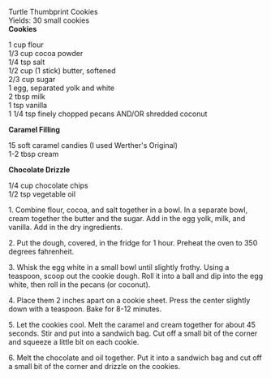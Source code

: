 
Turtle Thumbprint Cookies  
Yields: 30 small cookies  
**Cookies**  
    
1 cup flour  
1/3 cup cocoa powder  
1/4 tsp salt  
1/2 cup (1 stick) butter, softened  
2/3 cup sugar  
1 egg, separated yolk and white  
2 tbsp milk  
1 tsp vanilla  
1 1/4 tsp finely chopped pecans AND/OR shredded coconut   
    
**Caramel Filling**  
    
15 soft caramel candies (I used Werther's Original)  
1-2 tbsp cream  
    
**Chocolate Drizzle**  
    
1/4 cup chocolate chips   
1/2 tsp vegetable oil  
    
	
1\. Combine flour, cocoa, and salt together in a bowl. In a separate bowl, cream together the butter and the sugar. Add in the egg yolk, milk, and vanilla. Add in the dry ingredients.   
    
2\. Put the dough, covered, in the fridge for 1 hour. Preheat the oven to 350 degrees fahrenheit.   
    
3\. Whisk the egg white in a small bowl until slightly frothy. Using a teaspoon, scoop out the cookie dough. Roll it into a ball and dip into the egg white, then roll in the pecans (or coconut).   
    
4\. Place them 2 inches apart on a cookie sheet. Press the center slightly down with a teaspoon. Bake for 8-12 minutes.   
    
5\. Let the cookies cool. Melt the caramel and cream together for about 45 seconds. Stir and put into a sandwich bag. Cut off a small bit of the corner and squeeze a little bit on each cookie.  
    
6\. Melt the chocolate and oil together. Put it into a sandwich bag and cut off a small bit of the corner and drizzle on the cookies.   
    